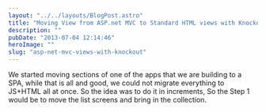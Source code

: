 ```yaml
---
layout: "../../layouts/BlogPost.astro"
title: "Moving View from ASP.net MVC to Standard HTML views with Knockout Goodness"
description: ""
pubDate: "2013-07-04 12:14:46"
heroImage: ""
slug: "asp-net-mvc-views-with-knockout"
---
```


We started moving sections of one of the apps that we are building to a SPA, while that is all and good, we could not migrate everything to JS+HTML all at once. So the idea was to do it in increments, So the Step 1 would be to move the list screens and bring in the collection.

<script src="https://gist.github.com/nareshjois/7863567.js"></script>
